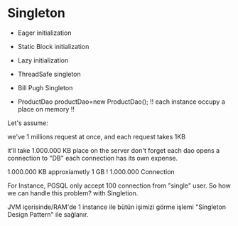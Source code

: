 # Singleton

- Eager initialization
- Static Block initialization
- Lazy initialization
- ThreadSafe singleton
- Bill Pugh Singleton



- ProductDao productDao=new ProductDao(); 
!! each instance occupy a place on memory !!

Let's assume:

we've 1 millions request at once, and each request takes 1KB

it'll take 1.000.000 KB place on the server
don't forget each dao opens a connection to "DB" each connection has its own expense.

1.000.000 KB approxiametly 1 GB !
1.000.000 Connection

For Instance, PGSQL only accept 100 connection from "single" user. So
how we can handle this problem? with Singletion.

JVM içerisinde/RAM'de 1 instance ile bütün işimizi görme işlemi "Singleton Design Pattern" ile sağlanır.
# 